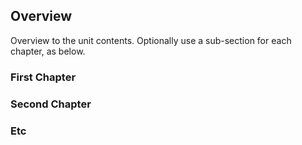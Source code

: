 ## Overview

Overview to the unit contents. Optionally use a sub-section for each chapter, as below.

### First Chapter

### Second Chapter

### Etc
